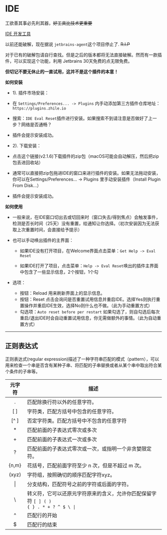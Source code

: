 # IDE

工欲善其事必先利其器，~~好工具比技术更重要~~

[IDE 开发工具](https://www.jetbrains.com/)

以前还能破解，现在据说 `jetbrains-agent`这个项目停止了. ~~R.I.P~~

对于已有的破解包请自行查找。但是之后的版本都将无法直接破解。然而有一款插件，可以实现这个功能，利用 Jetbrains 30天免费的点无限免费。

**但切记不要无休止的一直试用，这并不是这个插件的本意！**

**如何安装**

- 1). 插件市场安装：
- 在 `Settings/Preferences... -> Plugins` 内手动添加第三方插件仓库地址：`https://plugins.zhile.io`

- 搜索：`IDE Eval Reset`插件进行安装。如果搜索不到请注意是否做好了上一步？网络是否通畅？
- 插件会提示安装成功。

- 2). 下载安装：
- 点击这个链接(v2.1.6)下载插件的zip包（macOS可能会自动解压，然后把zip包丢进回收站）

- 通常可以直接把zip包拖进IDE的窗口来进行插件的安装。如果无法拖动安装，你可以在Settings/Preferences... -> Plugins 里手动安装插件（Install Plugin From Disk...）

- 插件会提示安装成功。

**如何使用**

- 一般来说，在IDE窗口切出去或切回来时（窗口失去/得到焦点）会触发事件，检测是否长时间（25天）没有重置，给通知让你选择。（初次安装因为无法获取上次重置时间，会直接给予提示）

- 也可以手动唤出插件的主界面：
  - 如果IDE没有打开项目，在Welcome界面点击菜单：`Get Help -> Eval Reset`

  - 如果IDE打开了项目，点击菜单：`Help -> Eval Reset`唤出的插件主界面中包含了一些显示信息，2个按钮，1个勾
- 选项：
   - 按钮：Reload 用来刷新界面上的显示信息。
   - 按钮：Reset 点击会询问是否重置试用信息并重启IDE。选择Yes则执行重置操作并重启IDE生效，选择No则什么也不做。（此为手动重置方式）
  - 勾选项：`Auto reset before per restart` 如果勾选了，则自勾选后每次重启/退出IDE时会自动重置试用信息，你无需做额外的事情。（此为自动重置方式）

---

## 正则表达式

正则表达式(regular expression)描述了一种字符串匹配的模式（pattern），可以用来检查一个串是否含有某种子串、将匹配的子串替换或者从某个串中取出符合某个条件的子串等。


|元字符|描述|
|:----:|----|
|.|匹配除换行符以外的任意字符。|
|[ ]|字符类，匹配方括号中包含的任意字符。|
|[^ ]|否定字符类。匹配方括号中不包含的任意字符|
|*|匹配前面的子表达式零次或多次|
|+|匹配前面的子表达式一次或多次|
|?|匹配前面的子表达式零次或一次，或指明一个非贪婪限定符。|
|{n,m}|花括号，匹配前面字符至少 n 次，但是不超过 m 次。|
|(xyz)|字符组，按照确切的顺序匹配字符xyz。|
|&#124;|分支结构，匹配符号之前的字符或后面的字符。|
|&#92;|转义符，它可以还原元字符原来的含义，允许你匹配保留字符 <code>[ ] ( ) { } . * + ? ^ $ \ &#124;</code>|
|^|匹配行的开始|
|$|匹配行的结束|







